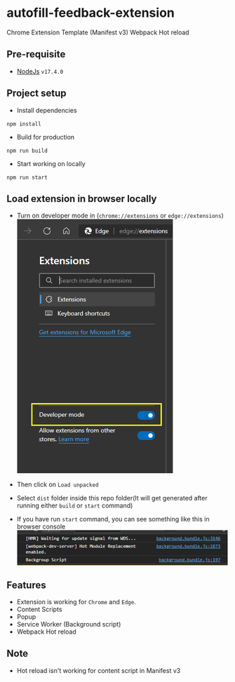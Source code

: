 # autofill-feedback-extension
Chrome Extension Template (Manifest v3) Webpack Hot reload

## Pre-requisite
- [NodeJs](https://nodejs.org/) `v17.4.0`

## Project setup
- Install dependencies
```
npm install
```
- Build for production
```
npm run build
```
- Start working on locally
```
npm run start
```

## Load extension in browser locally
- Turn on developer mode in (`chrome://extensions` or `edge://extensions`)
![Turn on developer mode](images/devmode.png)

- Then click on `Load unpacked`
- Select `dist` folder inside this repo folder(It will get generated after running either `build` or `start` command)

- If you have run `start` command, you can see something like this in browser console
![Locally working](images/loaded.png)

## Features
- Extension is working for `Chrome` and `Edge`.
- Content Scripts
- Popup
- Service Worker (Background script)
- Webpack Hot reload

## Note
- Hot reload isn't working for content script in Manifest v3